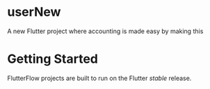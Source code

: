 # userNew

A new Flutter project where accounting is made easy by making this 

# Getting Started

FlutterFlow projects are built to run on the Flutter _stable_ release.
